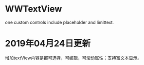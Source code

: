 # WWTextView
one custom controls include placeholder and limittext. 

# 2019年04月24日更新
增加textView内容是都可选择，可编辑，可滚动属性；支持富文本显示。
